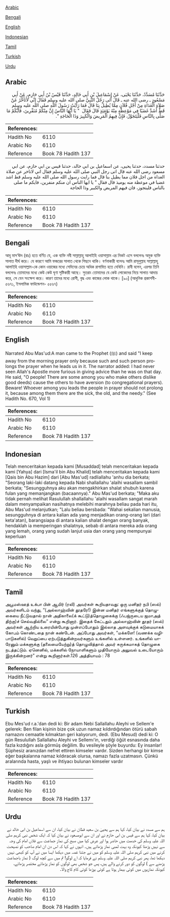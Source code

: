 [Arabic](#arabic)

[Bengali](#bengali)

[English](#english)

[Indonesian](#indonesian)

[Tamil](#tamil)

[Turkish](#turkish)

[Urdu](#urdu)

## Arabic


<div dir="rtl" lang="ar" style={{fontSize:'larger',backgroundColor:'#f8f9fa',padding:20}}>
حَدَّثَنَا مُسَدَّدٌ، حَدَّثَنَا يَحْيَى، عَنْ إِسْمَاعِيلَ بْنِ أَبِي خَالِدٍ، حَدَّثَنَا قَيْسُ بْنُ أَبِي حَازِمٍ، عَنْ أَبِي مَسْعُودٍ ـ رضى الله عنه ـ قَالَ أَتَى رَجُلٌ النَّبِيَّ صلى الله عليه وسلم فَقَالَ إِنِّي لأَتَأَخَّرُ عَنْ صَلاَةِ الْغَدَاةِ مِنْ أَجْلِ فُلاَنٍ مِمَّا يُطِيلُ بِنَا قَالَ فَمَا رَأَيْتُ رَسُولَ اللَّهِ صلى الله عليه وسلم قَطُّ أَشَدَّ غَضَبًا فِي مَوْعِظَةٍ مِنْهُ يَوْمَئِذٍ قَالَ فَقَالَ ‏ "‏ يَا أَيُّهَا النَّاسُ إِنَّ مِنْكُمْ مُنَفِّرِينَ، فَأَيُّكُمْ مَا صَلَّى بِالنَّاسِ فَلْيَتَجَوَّزْ، فَإِنَّ فِيهِمُ الْمَرِيضَ وَالْكَبِيرَ وَذَا الْحَاجَةِ ‏"‏‏.‏
</div>
<div style={{backgroundColor:'#f8f9fa',padding:20, marginBottom: 10}}><table> <thead> <tr> <th>References:</th> <th></th> </tr> </thead> <tbody><tr><td>Hadith No</td><td>6110</td></tr><tr><td>Arabic No</td><td>6110</td></tr><tr><td>Reference</td><td>Book 78 Hadith 137</td></tr></tbody></table></div>


<div dir="rtl" lang="ar" style={{fontSize:'larger',backgroundColor:'#f8f9fa',padding:20}}>
حدثنا مسدد، حدثنا يحيى، عن اسماعيل بن ابي خالد، حدثنا قيس بن ابي حازم، عن ابي مسعود رضى الله عنه قال اتى رجل النبي صلى الله عليه وسلم فقال اني لاتاخر عن صلاة الغداة من اجل فلان مما يطيل بنا قال فما رايت رسول الله صلى الله عليه وسلم قط اشد غضبا في موعظة منه يوميذ قال فقال " يا ايها الناس ان منكم منفرين، فايكم ما صلى بالناس فليتجوز، فان فيهم المريض والكبير وذا الحاجة
</div>
<div style={{backgroundColor:'#f8f9fa',padding:20, marginBottom: 10}}><table> <thead> <tr> <th>References:</th> <th></th> </tr> </thead> <tbody><tr><td>Hadith No</td><td>6110</td></tr><tr><td>Arabic No</td><td>6110</td></tr><tr><td>Reference</td><td>Book 78 Hadith 137</td></tr></tbody></table></div>

## Bengali


<div dir="ltr" lang="bn" style={{fontSize:'larger',backgroundColor:'#f8f9fa',padding:20}}>
আবূ মাস‘ঊদ (রাঃ) হতে বর্ণিত যে, এক ব্যক্তি নবী সাল্লাল্লাহু আলাইহি ওয়াসাল্লাম এর নিকট এসে বললেনঃ অমুক ব্যক্তি সালাত দীর্ঘ করে। যে কারণে আমি ফজরের সালাত থেকে পিছনে থাকি। বর্ণনাকারী বলেনঃ আমি রাসূলুল্লাহ সাল্লাল্লাহু আলাইহি ওয়াসাল্লাম-কে কোন ওয়াজের মধ্যে সেদিনের চেয়ে অধিক রাগান্বিত হতে দেখিনি। রাবী বলেন, এরপর তিনি বললেনঃ তোমাদের মধ্যে কেউ কেউ ঘৃণা সৃষ্টিকারী আছে। সুতরাং তোমাদের যে কেউ লোকেদের নিয়ে সালাত আদায় করে, সে যেন সংক্ষেপ করে। কারণ তাদের মধ্যে রোগী, বৃদ্ধ এবং কাজের লোক থাকে। [৯০] (আধুনিক প্রকাশনী- ৫৬৭১, ইসলামিক ফাউন্ডেশন- ৫৫৬৭)
</div>
<div style={{backgroundColor:'#f8f9fa',padding:20, marginBottom: 10}}><table> <thead> <tr> <th>References:</th> <th></th> </tr> </thead> <tbody><tr><td>Hadith No</td><td>6110</td></tr><tr><td>Arabic No</td><td>6110</td></tr><tr><td>Reference</td><td>Book 78 Hadith 137</td></tr></tbody></table></div>

## English


<div dir="ltr" lang="en" style={{fontSize:'larger',backgroundColor:'#f8f9fa',padding:20}}>
Narrated Abu Mas'ud:A man came to the Prophet (ﷺ) and said "I keep away from the morning prayer only because such and such person prolongs the prayer when he leads us in it. The narrator added: I had never seen Allah's Apostle more furious in giving advice than he was on that day. He said, "O people! There are some among you who make others dislike good deeds) cause the others to have aversion (to congregational prayers). Beware! Whoever among you leads the people in prayer should not prolong it, because among them there are the sick, the old, and the needy." (See Hadith No. 670, Vol 1)
</div>
<div style={{backgroundColor:'#f8f9fa',padding:20, marginBottom: 10}}><table> <thead> <tr> <th>References:</th> <th></th> </tr> </thead> <tbody><tr><td>Hadith No</td><td>6110</td></tr><tr><td>Arabic No</td><td>6110</td></tr><tr><td>Reference</td><td>Book 78 Hadith 137</td></tr></tbody></table></div>

## Indonesian


<div dir="ltr" lang="id" style={{fontSize:'larger',backgroundColor:'#f8f9fa',padding:20}}>
Telah menceritakan kepada kami [Musaddad] telah menceritakan kepada kami [Yahya] dari [Isma'il bin Abu Khalid] telah menceritakan kepada kami [Qais bin Abu Hazim] dari [Abu Mas'ud] radliallahu 'anhu dia berkata; "Seorang laki-laki datang kepada Nabi shallallahu 'alaihi wasallam sambil berkata; "Sesungguhnya aku akan mengakhirkan shalat shubuh karena fulan yang memanjangkan (bacaannya)." Abu Mas'ud berkata; "Maka aku tidak pernah melihat Rasulullah shallallahu 'alaihi wasallam sangat marah dalam menyampaikan nasihatnya melebihi marahnya beliau pada hari itu, Abu Mas'ud melanjutkan; "Lalu beliau bersbada: "Wahai sekalian manusia, sesungguhnya di antara kalian ada yang menjadikan orang-orang lari (dari keta'atan), barangsiapa di antara kalian shalat dengan orang banyak, hendaklah ia memperingan shalatnya, sebab di antara mereka ada orang yang lemah, orang yang sudah lanjut usia dan orang yang mempunyai keperluan
</div>
<div style={{backgroundColor:'#f8f9fa',padding:20, marginBottom: 10}}><table> <thead> <tr> <th>References:</th> <th></th> </tr> </thead> <tbody><tr><td>Hadith No</td><td>6110</td></tr><tr><td>Arabic No</td><td>6110</td></tr><tr><td>Reference</td><td>Book 78 Hadith 137</td></tr></tbody></table></div>

## Tamil


<div dir="ltr" lang="ta" style={{fontSize:'larger',backgroundColor:'#f8f9fa',padding:20}}>
அபூமஸ்ஊத் உக்பா பின் ஆமிர் (ரலி) அவர்கள் கூறியதாவது: ஒரு மனிதர் நபி (ஸல்) அவர்களிடம் வந்து, “(அல்லாஹ்வின் தூதரே!) இன்ன மனிதர் எங்களுக்குத் தொழுகையை நீட்டுவதால் நான் அதிகாலை(க் கூட்டு)த்தொழுகைக்கு (ஃபஜ்ருடைய ஜமாஅத் திற்கு)ச் செல்வதில்லை” என்று கூறினார். இதைக் கேட்டதும் அல்லாஹ்வின் தூதர் (ஸல்) அவர்கள் ஆற்றிய உரையின்போது முன்எப்போதும் இல்லாத அளவுக்குக் கடுமையாகக் கோபம் கொண்டதை நான் கண்டேன். அப்போது அவர்கள், “மக்களே! (வணக்க வழிபாடுகளில்) வெறுப்பை ஏற்படுத்துகின்றவர்களும் உங்களில் உள்ளனர். உங்களில் யாரேனும் மக்களுக்கு (தலைமையேற்று)த் தொழுவித்தால் அவர் சுருக்கமாகத் தொழுகை நடத்தட்டும். ஏனெனில், மக்களில் நோயாளிகளும் முதியோரும் அலுவல் உடையோரும் இருக்கின்றனர்” என்று கூறினார்கள்.126 அத்தியாயம் : 78
</div>
<div style={{backgroundColor:'#f8f9fa',padding:20, marginBottom: 10}}><table> <thead> <tr> <th>References:</th> <th></th> </tr> </thead> <tbody><tr><td>Hadith No</td><td>6110</td></tr><tr><td>Arabic No</td><td>6110</td></tr><tr><td>Reference</td><td>Book 78 Hadith 137</td></tr></tbody></table></div>

## Turkish


<div dir="ltr" lang="tr" style={{fontSize:'larger',backgroundColor:'#f8f9fa',padding:20}}>
Ebu Mes'ud r.a.'dan dedi ki: Bir adam Nebi Sallallahu Aleyhi ve Sellem'e gelerek: Ben filan kişinin bize çok uzun namaz kıldırdığından ötürü sabah namazını cemaatle kılmaktan geri kalıyorum, dedi. (Ebu Mesud) dedi ki: O gün Resulullah Sallallahu Aleyhi ve Sellemı'in, verdiği öğüt esnasında daha fazla kızdığını asla görmüş değilim. Bu vesileyle şöyle buyurdu: Ey insanlar! Şüphesiz aranızdan nefret ettiren kimseler vardır. Sizden herhangi bir kimse eğer başkalarına namaz kıldıracak olursa, namazı fazla uzatmasın. Çünkü aralarında hasta, yaşlı ve ihtiyacı bulunan kimseler vardır
</div>
<div style={{backgroundColor:'#f8f9fa',padding:20, marginBottom: 10}}><table> <thead> <tr> <th>References:</th> <th></th> </tr> </thead> <tbody><tr><td>Hadith No</td><td>6110</td></tr><tr><td>Arabic No</td><td>6110</td></tr><tr><td>Reference</td><td>Book 78 Hadith 137</td></tr></tbody></table></div>

## Urdu


<div dir="rtl" lang="ur" style={{fontSize:'larger',backgroundColor:'#f8f9fa',padding:20}}>
ہم سے مسدد نے بیان کیا، کہا ہم سے یحییٰ بن سعید قطان نے بیان کیا، ان سے اسماعیل بن ابی خالد نے بیان کیا، کہا ہم سے قیس بن ابی حازم نے اور ان سے ابومسعود نے بیان کیا کہ ایک شخص نبی کریم صلی اللہ علیہ وسلم کی خدمت میں حاضر ہوا اور عرض کیا میں صبح کی نماز جماعت سے فلاں امام کی وجہ سے نہیں پڑھتا کیونکہ وہ بہت لمبی نماز پڑھاتے ہیں۔ انہوں نے کہا کہ اس دن ان امام صاحب کو نصیحت کرنے میں نبی کریم صلی اللہ علیہ وسلم کو میں نے جتنا غصہ میں دیکھا ایسا میں نے آپ کو کبھی نہیں دیکھا تھا، پھر نبی کریم صلی اللہ علیہ وسلم نے فرمایا کہ اے لوگو! تم میں سے کچھ لوگ ( نماز باجماعت پڑھنے سے ) لوگوں کو دور کرنے والے ہیں، پس جو شخص بھی لوگوں کو نماز پڑھائے مختصر پڑھائے، کیونکہ نمازیوں میں کوئی بیمار ہوتا ہے کوئی بوڑھا کوئی کام کاج والا۔
</div>
<div style={{backgroundColor:'#f8f9fa',padding:20, marginBottom: 10}}><table> <thead> <tr> <th>References:</th> <th></th> </tr> </thead> <tbody><tr><td>Hadith No</td><td>6110</td></tr><tr><td>Arabic No</td><td>6110</td></tr><tr><td>Reference</td><td>Book 78 Hadith 137</td></tr></tbody></table></div>